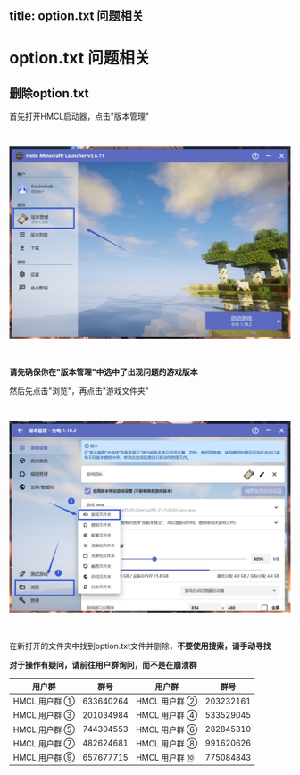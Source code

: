 title: option.txt 问题相关
---

# option.txt 问题相关

## 删除option.txt

首先打开HMCL启动器，点击"版本管理"

<br>

![示例](latest/1.png)

<br>

**请先确保你在"版本管理"中选中了出现问题的游戏版本**

然后先点击"浏览"，再点击"游戏文件夹"

<br>

![示例](option/1.png)

<br>

在新打开的文件夹中找到option.txt文件并删除，**不要使用搜索，请手动寻找**

**对于操作有疑问，请前往用户群询问，而不是在崩溃群**

| 用户群       | 群号       | 用户群       | 群号       |
| ------------ | ---------- | ------------ | ---------- |
| HMCL 用户群 ① | 633640264  | HMCL 用户群 ② | 203232161  |
| HMCL 用户群 ③ | 201034984  | HMCL 用户群 ④ | 533529045  |
| HMCL 用户群 ⑤ | 744304553  | HMCL 用户群 ⑥ | 282845310  |
| HMCL 用户群 ⑦ | 482624681  | HMCL 用户群 ⑧ | 991620626  |
| HMCL 用户群 ⑨ | 657677715  | HMCL 用户群 ⑩ | 775084843  |